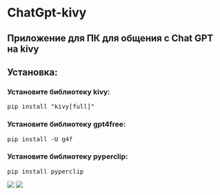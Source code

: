 # ChatGpt-kivy
<h2>Приложение для ПК для общения с Chat GPT на kivy</h2>
<h2>Установка:</h2>
<h3>Установите библиотеку kivy:</h3>
<pre>pip install "kivy[full]"</pre>
<h3>Установите библиотеку gpt4free:</h3>
<pre>pip install -U g4f</pre>
<h3>Установите библиотеку pyperclip:</h3>
<pre>pip install pyperclip</pre>

<img src="https://i.imgur.com/7dpKLB1.png">
<img src="https://i.imgur.com/lH2qCec.png">

